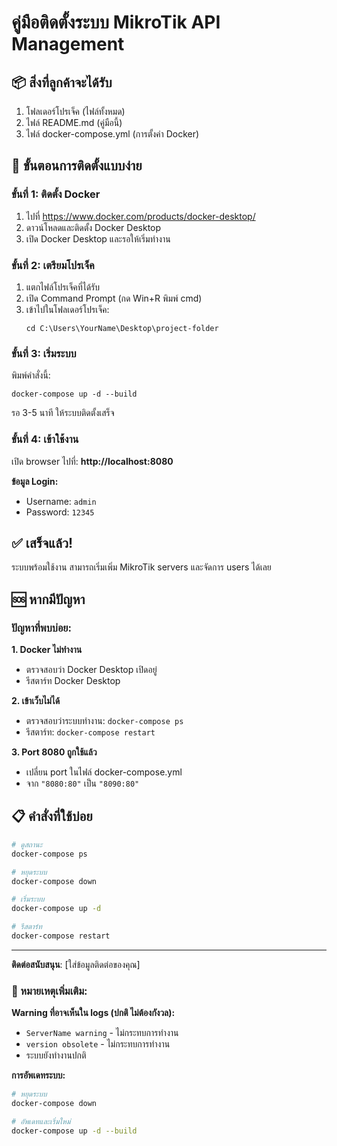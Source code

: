 # คู่มือติดตั้งระบบ MikroTik API Management

## 📦 สิ่งที่ลูกค้าจะได้รับ

1. โฟลเดอร์โปรเจ็ค (ไฟล์ทั้งหมด)
2. ไฟล์ README.md (คู่มือนี้)
3. ไฟล์ docker-compose.yml (การตั้งค่า Docker)

## 🎯 ขั้นตอนการติดตั้งแบบง่าย

### ขั้นที่ 1: ติดตั้ง Docker

1. ไปที่ https://www.docker.com/products/docker-desktop/
2. ดาวน์โหลดและติดตั้ง Docker Desktop
3. เปิด Docker Desktop และรอให้เริ่มทำงาน

### ขั้นที่ 2: เตรียมโปรเจ็ค

1. แตกไฟล์โปรเจ็คที่ได้รับ
2. เปิด Command Prompt (กด Win+R พิมพ์ cmd)
3. เข้าไปในโฟลเดอร์โปรเจ็ค:
   ```
   cd C:\Users\YourName\Desktop\project-folder
   ```

### ขั้นที่ 3: เริ่มระบบ

พิมพ์คำสั่งนี้:

```
docker-compose up -d --build
```

รอ 3-5 นาที ให้ระบบติดตั้งเสร็จ

### ขั้นที่ 4: เข้าใช้งาน

เปิด browser ไปที่: **http://localhost:8080**

**ข้อมูล Login:**

- Username: `admin`
- Password: `12345`

## ✅ เสร็จแล้ว!

ระบบพร้อมใช้งาน สามารถเริ่มเพิ่ม MikroTik servers และจัดการ users ได้เลย

## 🆘 หากมีปัญหา

### ปัญหาที่พบบ่อย:

**1. Docker ไม่ทำงาน**

- ตรวจสอบว่า Docker Desktop เปิดอยู่
- รีสตาร์ท Docker Desktop

**2. เข้าเว็บไม่ได้**

- ตรวจสอบว่าระบบทำงาน: `docker-compose ps`
- รีสตาร์ท: `docker-compose restart`

**3. Port 8080 ถูกใช้แล้ว**

- เปลี่ยน port ในไฟล์ docker-compose.yml
- จาก `"8080:80"` เป็น `"8090:80"`

## 📋 คำสั่งที่ใช้บ่อย

```bash
# ดูสถานะ
docker-compose ps

# หยุดระบบ
docker-compose down

# เริ่มระบบ
docker-compose up -d

# รีสตาร์ท
docker-compose restart
```

---

**ติดต่อสนับสนุน**: [ใส่ข้อมูลติดต่อของคุณ]

### 📝 หมายเหตุเพิ่มเติม:

**Warning ที่อาจเห็นใน logs (ปกติ ไม่ต้องกังวล):**
- `ServerName warning` - ไม่กระทบการทำงาน
- `version obsolete` - ไม่กระทบการทำงาน
- ระบบยังทำงานปกติ

**การอัพเดทระบบ:**
```bash
# หยุดระบบ
docker-compose down

# อัพเดทและเริ่มใหม่
docker-compose up -d --build
```